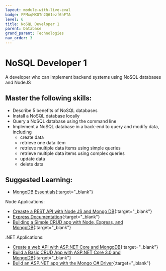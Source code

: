 ```yaml
---
layout: module-with-live-eval
badge: FPMxqMXOTn2Q61ezf6hFTA
level: 6
title: NoSQL Developer 1
parent: Database
grand_parent: Technologies
nav_order: 3
---
```

# NoSQL Developer 1

A developer who can implement backend systems using NoSQL databases and NodeJS

## Master the following skills:

- Describe 5 benefits of NoSQL databases
- Install a NoSQL database locally
- Query a NoSQL database using the command line
- Implement a NoSQL database in a back-end to query and modify data, including
  - create data
  - retrieve one data item
  - retrieve multiple data items using simple queries
  - retrieve multiple data items using complex queries
  - update data
  - delete data

## Suggested Learning:

- [MongoDB Essentials](https://www.udemy.com/course/mongodb-essentials/){:target="\_blank"}

Node Applications:
- [Creaste a REST API with Node JS and Mongo DB](https://www.udemy.com/course/create-a-rest-api-with-node-js-and-mongo-db/){:target="\_blank"}
- [Express Documentation](https://expressjs.com/en/guide/database-integration.html){:target="\_blank"}
- [Building a Simple CRUD app with Node, Express, and MongoDB](https://zellwk.com/blog/crud-express-mongodb/){:target="\_blank"}

.NET Applications:
- [Create a web API with ASP.NET Core and MongoDB](https://docs.microsoft.com/en-us/aspnet/core/tutorials/first-mongo-app?view=aspnetcore-6.0){:target="\_blank"}
- [Build a Basic CRUD App with ASP.NET Core 3.0 and MongoDB](https://developer.okta.com/blog/2020/06/29/aspnet-core-mongodb){:target="\_blank"}
- [Build an ASP.NET app with the Mongo C# Driver](https://www.youtube.com/watch?v=gM4m5LizxL8){:target="\_blank"}
